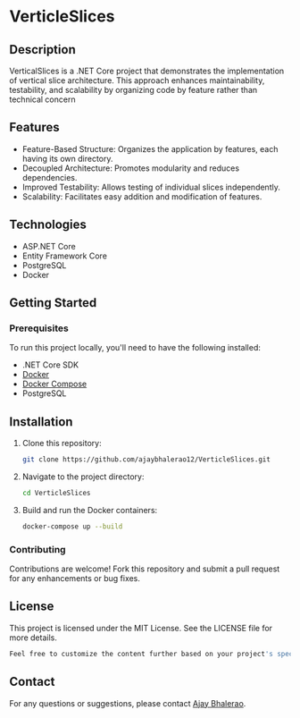 # VerticleSlices

## Description

VerticalSlices is a .NET Core project that demonstrates the implementation of vertical slice architecture. This approach enhances maintainability, testability, and scalability by organizing code by feature rather than technical concern

## Features

- Feature-Based Structure: Organizes the application by features, each having its own directory.
- Decoupled Architecture: Promotes modularity and reduces dependencies.
- Improved Testability: Allows testing of individual slices independently.
- Scalability: Facilitates easy addition and modification of features.

## Technologies
- ASP.NET Core
- Entity Framework Core
- PostgreSQL
- Docker

## Getting Started
### Prerequisites
To run this project locally, you'll need to have the following installed:
- .NET Core SDK
- [Docker](https://www.docker.com/get-started)
- [Docker Compose](https://docs.docker.com/compose/install/)
- PostgreSQL

## Installation

1. Clone this repository:
   ```bash
   git clone https://github.com/ajaybhalerao12/VerticleSlices.git
2. Navigate to the project directory:
   ```bash   
   cd VerticleSlices
3. Build and run the Docker containers:
   ```bash   
   docker-compose up --build

### Contributing
Contributions are welcome! Fork this repository and submit a pull request for any enhancements or bug fixes.


## License
This project is licensed under the MIT License. See the LICENSE file for more details.
```bash
Feel free to customize the content further based on your project's specific details and requirements.
```
## Contact
For any questions or suggestions, please contact [Ajay Bhalerao](https://github.com/ajaybhalerao12).



